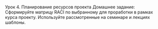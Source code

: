 Урок 4. Планирование ресурсов проекта
Домашнее задание:
Сформируйте матрицу RACI по выбранному для проработки в рамках курса проекту.
Используйте рассмотренные на семинаре и лекциях шаблоны.

